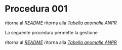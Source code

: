 # Procedura 001
ritorna al [*README*](README.md)
ritorna alla [*Tabella anomalie ANPR*](TAB01_ANOMALIE_ANPR.md)

La seguente procedura permette la gestione


ritorna al [*README*](README.md)
ritorna alla [*Tabella anomalie ANPR*](TAB01_ANOMALIE_ANPR.md)
 